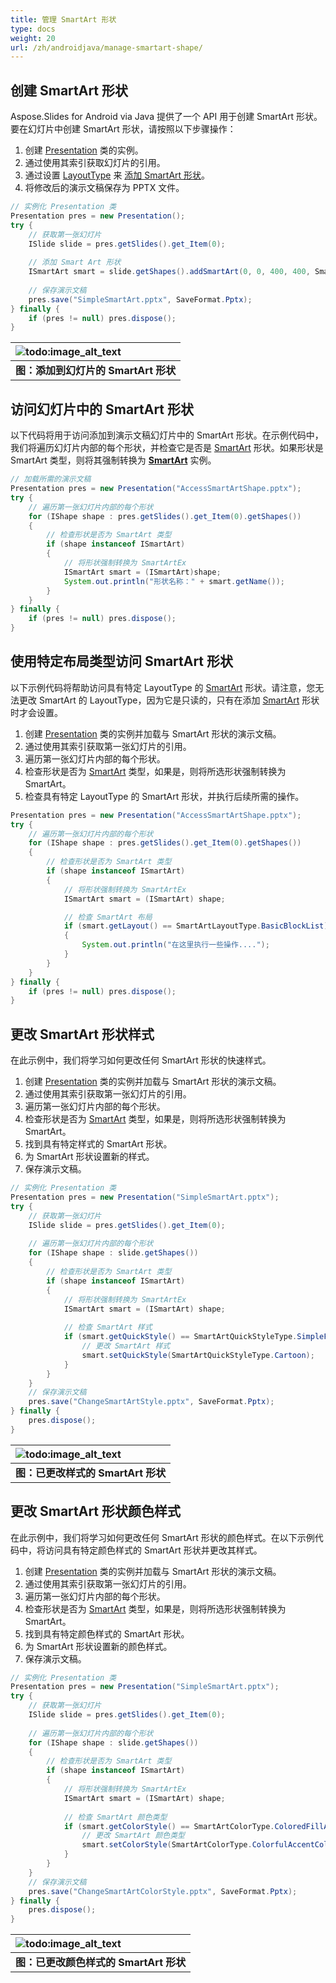 ```yaml
---
title: 管理 SmartArt 形状
type: docs
weight: 20
url: /zh/androidjava/manage-smartart-shape/
---
```


## **创建 SmartArt 形状**
Aspose.Slides for Android via Java 提供了一个 API 用于创建 SmartArt 形状。要在幻灯片中创建 SmartArt 形状，请按照以下步骤操作：

1. 创建 [Presentation](https://reference.aspose.com/slides/androidjava/com.aspose.slides/Presentation) 类的实例。
1. 通过使用其索引获取幻灯片的引用。
1. 通过设置 [LayoutType](https://reference.aspose.com/slides/androidjava/com.aspose.slides/SmartArtLayoutType) 来 [添加 SmartArt 形状](https://reference.aspose.com/slides/androidjava/com.aspose.slides/IShapeCollection#addSmartArt-float-float-float-float-int-)。
1. 将修改后的演示文稿保存为 PPTX 文件。

```java
// 实例化 Presentation 类
Presentation pres = new Presentation();
try {
    // 获取第一张幻灯片
    ISlide slide = pres.getSlides().get_Item(0);
    
    // 添加 Smart Art 形状
    ISmartArt smart = slide.getShapes().addSmartArt(0, 0, 400, 400, SmartArtLayoutType.BasicBlockList);
    
    // 保存演示文稿
    pres.save("SimpleSmartArt.pptx", SaveFormat.Pptx);
} finally {
    if (pres != null) pres.dispose();
}
```

|![todo:image_alt_text](https://i.imgur.com/A7PUdeV.png)|
| :- |
|**图：添加到幻灯片的 SmartArt 形状**|

## **访问幻灯片中的 SmartArt 形状**
以下代码将用于访问添加到演示文稿幻灯片中的 SmartArt 形状。在示例代码中，我们将遍历幻灯片内部的每个形状，并检查它是否是 [SmartArt](https://reference.aspose.com/slides/androidjava/com.aspose.slides/SmartArt) 形状。如果形状是 SmartArt 类型，则将其强制转换为 [**SmartArt**](https://reference.aspose.com/slides/androidjava/com.aspose.slides/SmartArt) 实例。

```java
// 加载所需的演示文稿
Presentation pres = new Presentation("AccessSmartArtShape.pptx");
try {
    // 遍历第一张幻灯片内部的每个形状
    for (IShape shape : pres.getSlides().get_Item(0).getShapes())
    {
        // 检查形状是否为 SmartArt 类型
        if (shape instanceof ISmartArt)
        {
            // 将形状强制转换为 SmartArtEx
            ISmartArt smart = (ISmartArt)shape;
            System.out.println("形状名称：" + smart.getName());
        }
    }
} finally {
    if (pres != null) pres.dispose();
}
```

## **使用特定布局类型访问 SmartArt 形状**
以下示例代码将帮助访问具有特定 LayoutType 的 [SmartArt](https://reference.aspose.com/slides/androidjava/com.aspose.slides/SmartArt) 形状。请注意，您无法更改 SmartArt 的 LayoutType，因为它是只读的，只有在添加 [SmartArt](https://reference.aspose.com/slides/androidjava/com.aspose.slides/SmartArt) 形状时才会设置。

1. 创建 [Presentation](https://reference.aspose.com/slides/androidjava/com.aspose.slides/Presentation) 类的实例并加载与 SmartArt 形状的演示文稿。
1. 通过使用其索引获取第一张幻灯片的引用。
1. 遍历第一张幻灯片内部的每个形状。
1. 检查形状是否为 [SmartArt](https://reference.aspose.com/slides/androidjava/com.aspose.slides/SmartArt) 类型，如果是，则将所选形状强制转换为 SmartArt。
1. 检查具有特定 LayoutType 的 SmartArt 形状，并执行后续所需的操作。

```java
Presentation pres = new Presentation("AccessSmartArtShape.pptx");
try {
    // 遍历第一张幻灯片内部的每个形状
    for (IShape shape : pres.getSlides().get_Item(0).getShapes())
    {
        // 检查形状是否为 SmartArt 类型
        if (shape instanceof ISmartArt)
        {
            // 将形状强制转换为 SmartArtEx
            ISmartArt smart = (ISmartArt) shape;

            // 检查 SmartArt 布局
            if (smart.getLayout() == SmartArtLayoutType.BasicBlockList)
            {
                System.out.println("在这里执行一些操作....");
            }
        }
    }
} finally {
    if (pres != null) pres.dispose();
}
```

## **更改 SmartArt 形状样式**
在此示例中，我们将学习如何更改任何 SmartArt 形状的快速样式。

1. 创建 [Presentation](https://reference.aspose.com/slides/androidjava/com.aspose.slides/Presentation) 类的实例并加载与 SmartArt 形状的演示文稿。
1. 通过使用其索引获取第一张幻灯片的引用。
1. 遍历第一张幻灯片内部的每个形状。
1. 检查形状是否为 [SmartArt](https://reference.aspose.com/slides/androidjava/com.aspose.slides/SmartArt) 类型，如果是，则将所选形状强制转换为 SmartArt。
1. 找到具有特定样式的 SmartArt 形状。
1. 为 SmartArt 形状设置新的样式。
1. 保存演示文稿。

```java
// 实例化 Presentation 类
Presentation pres = new Presentation("SimpleSmartArt.pptx");
try {
    // 获取第一张幻灯片
    ISlide slide = pres.getSlides().get_Item(0);
    
    // 遍历第一张幻灯片内部的每个形状
    for (IShape shape : slide.getShapes()) 
    {
        // 检查形状是否为 SmartArt 类型
        if (shape instanceof ISmartArt) 
        {
            // 将形状强制转换为 SmartArtEx
            ISmartArt smart = (ISmartArt) shape;
    
            // 检查 SmartArt 样式
            if (smart.getQuickStyle() == SmartArtQuickStyleType.SimpleFill) {
                // 更改 SmartArt 样式
                smart.setQuickStyle(SmartArtQuickStyleType.Cartoon);
            }
        }
    }
    // 保存演示文稿
    pres.save("ChangeSmartArtStyle.pptx", SaveFormat.Pptx);
} finally {
    pres.dispose();
}
```

|![todo:image_alt_text](https://i.imgur.com/A7PUdeV.png)|
| :- |
|**图：已更改样式的 SmartArt 形状**|

## **更改 SmartArt 形状颜色样式**
在此示例中，我们将学习如何更改任何 SmartArt 形状的颜色样式。在以下示例代码中，将访问具有特定颜色样式的 SmartArt 形状并更改其样式。

1. 创建 [Presentation](https://reference.aspose.com/slides/androidjava/com.aspose.slides/Presentation) 类的实例并加载与 SmartArt 形状的演示文稿。
1. 通过使用其索引获取第一张幻灯片的引用。
1. 遍历第一张幻灯片内部的每个形状。
1. 检查形状是否为 [SmartArt](https://reference.aspose.com/slides/androidjava/com.aspose.slides/SmartArt) 类型，如果是，则将所选形状强制转换为 SmartArt。
1. 找到具有特定颜色样式的 SmartArt 形状。
1. 为 SmartArt 形状设置新的颜色样式。
1. 保存演示文稿。

```java
// 实例化 Presentation 类
Presentation pres = new Presentation("SimpleSmartArt.pptx");
try {
    // 获取第一张幻灯片
    ISlide slide = pres.getSlides().get_Item(0);
    
    // 遍历第一张幻灯片内部的每个形状
    for (IShape shape : slide.getShapes()) 
    {
        // 检查形状是否为 SmartArt 类型
        if (shape instanceof ISmartArt) 
        {
            // 将形状强制转换为 SmartArtEx
            ISmartArt smart = (ISmartArt) shape;
    
            // 检查 SmartArt 颜色类型
            if (smart.getColorStyle() == SmartArtColorType.ColoredFillAccent1) {
                // 更改 SmartArt 颜色类型
                smart.setColorStyle(SmartArtColorType.ColorfulAccentColors);
            }
        }
    }
    // 保存演示文稿
    pres.save("ChangeSmartArtColorStyle.pptx", SaveFormat.Pptx);
} finally {
    pres.dispose();
}
```

|![todo:image_alt_text](https://i.imgur.com/v2Hwocs.png)|
| :- |
|**图：已更改颜色样式的 SmartArt 形状**|